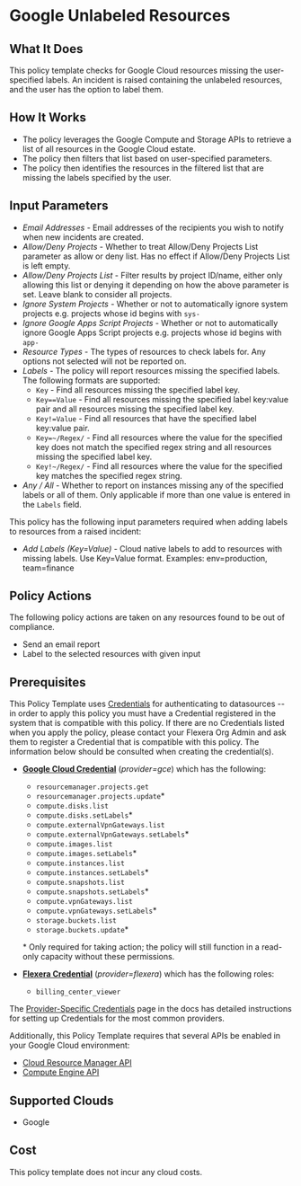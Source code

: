 # Google Unlabeled Resources

## What It Does

This policy template checks for Google Cloud resources missing the user-specified labels. An incident is raised containing the unlabeled resources, and the user has the option to label them.

## How It Works

- The policy leverages the Google Compute and Storage APIs to retrieve a list of all resources in the Google Cloud estate.
- The policy then filters that list based on user-specified parameters.
- The policy then identifies the resources in the filtered list that are missing the labels specified by the user.

## Input Parameters

- *Email Addresses* - Email addresses of the recipients you wish to notify when new incidents are created.
- *Allow/Deny Projects* - Whether to treat Allow/Deny Projects List parameter as allow or deny list. Has no effect if Allow/Deny Projects List is left empty.
- *Allow/Deny Projects List* - Filter results by project ID/name, either only allowing this list or denying it depending on how the above parameter is set. Leave blank to consider all projects.
- *Ignore System Projects* - Whether or not to automatically ignore system projects e.g. projects whose id begins with `sys-`
- *Ignore Google Apps Script Projects* - Whether or not to automatically ignore Google Apps Script projects e.g. projects whose id begins with `app-`
- *Resource Types* - The types of resources to check labels for. Any options not selected will not be reported on.
- *Labels* - The policy will report resources missing the specified labels. The following formats are supported:
  - `Key` - Find all resources missing the specified label key.
  - `Key==Value` - Find all resources missing the specified label key:value pair and all resources missing the specified label key.
  - `Key!=Value` - Find all resources that have the specified label key:value pair.
  - `Key=~/Regex/` - Find all resources where the value for the specified key does not match the specified regex string and all resources missing the specified label key.
  - `Key!~/Regex/` - Find all resources where the value for the specified key matches the specified regex string.
- *Any / All* - Whether to report on instances missing any of the specified labels or all of them. Only applicable if more than one value is entered in the `Labels` field.

This policy has the following input parameters required when adding labels to resources from a raised incident:

- *Add Labels (Key=Value)* - Cloud native labels to add to resources with missing labels. Use Key=Value format. Examples: env=production, team=finance

## Policy Actions

The following policy actions are taken on any resources found to be out of compliance.

- Send an email report
- Label to the selected resources with given input

## Prerequisites

This Policy Template uses [Credentials](https://docs.flexera.com/flexera/EN/Automation/ManagingCredentialsExternal.htm) for authenticating to datasources -- in order to apply this policy you must have a Credential registered in the system that is compatible with this policy. If there are no Credentials listed when you apply the policy, please contact your Flexera Org Admin and ask them to register a Credential that is compatible with this policy. The information below should be consulted when creating the credential(s).

- [**Google Cloud Credential**](https://docs.flexera.com/flexera/EN/Automation/ProviderCredentials.htm#automationadmin_4083446696_1121577) (*provider=gce*) which has the following:
  - `resourcemanager.projects.get`
  - `resourcemanager.projects.update`*
  - `compute.disks.list`
  - `compute.disks.setLabels`*
  - `compute.externalVpnGateways.list`
  - `compute.externalVpnGateways.setLabels`*
  - `compute.images.list`
  - `compute.images.setLabels`*
  - `compute.instances.list`
  - `compute.instances.setLabels`*
  - `compute.snapshots.list`
  - `compute.snapshots.setLabels`*
  - `compute.vpnGateways.list`
  - `compute.vpnGateways.setLabels`*
  - `storage.buckets.list`
  - `storage.buckets.update`*

  \* Only required for taking action; the policy will still function in a read-only capacity without these permissions.

- [**Flexera Credential**](https://docs.flexera.com/flexera/EN/Automation/ProviderCredentials.htm) (*provider=flexera*) which has the following roles:
  - `billing_center_viewer`

The [Provider-Specific Credentials](https://docs.flexera.com/flexera/EN/Automation/ProviderCredentials.htm) page in the docs has detailed instructions for setting up Credentials for the most common providers.

Additionally, this Policy Template requires that several APIs be enabled in your Google Cloud environment:

- [Cloud Resource Manager API](https://console.cloud.google.com/flows/enableapi?apiid=cloudresourcemanager.googleapis.com)
- [Compute Engine API](https://console.cloud.google.com/flows/enableapi?apiid=compute.googleapis.com)

## Supported Clouds

- Google

## Cost

This policy template does not incur any cloud costs.
